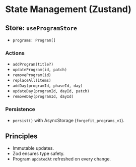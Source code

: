 # State Management (Zustand)

## Store: `useProgramStore`

- `programs: Program[]`

### Actions

- `addProgram(title?)`
- `updateProgram(id, patch)`
- `removeProgram(id)`
- `replaceAll(items)`
- `addDay(programId, phaseId, day)`
- `updateDay(programId, dayId, patch)`
- `removeDay(programId, dayId)`

### Persistence

- `persist()` with AsyncStorage (`forgefit_programs_v1`).

## Principles

- Immutable updates.
- Zod ensures type safety.
- Program `updatedAt` refreshed on every change.
